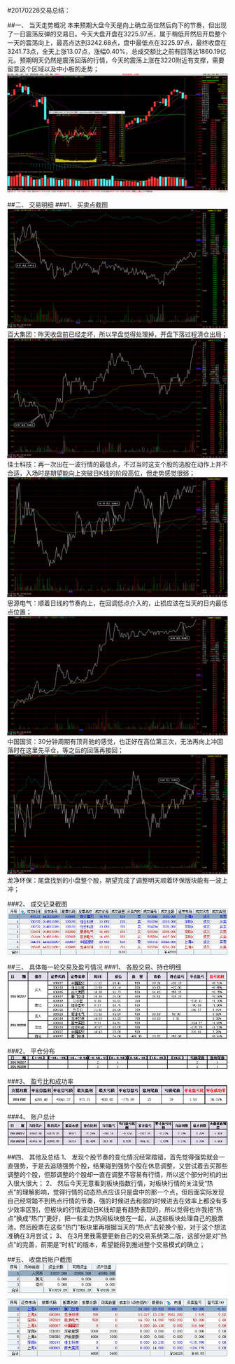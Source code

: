 ﻿#20170228交易总结： 

##一、	当天走势概况
本来预期大盘今天是向上确立高位然后向下的节奏，但出现了一日震荡反弹的交易日。今天大盘开盘在3225.97点，属于稍低开然后开启整个一天的震荡向上，最高点达到3242.68点，盘中最低点在3225.97点，最终收盘在3241.73点，全天上涨13.07点，涨幅0.40%，总成交额比之前有回落达1860.19亿元。预期明天仍然是震荡回落的行情，今天的震荡上涨在3220附近有支撑，需要留意这个区域以及中小板的走势；
![](20170228.A.dp.png)

##二、	交易明细
###1、	买卖点截图
![](20170228.B.1.png)
百大集团：昨天收盘前已经走坏，所以早盘觉得处理掉，开盘下落过程清仓出局；
![](20170228.B.2.png)
佳士科技：再一次出在一波行情的最低点，不过当时这支个股的选股在动作上并不合适，入场时是期望能向上突破日K线的阶段高位，但走势感觉很弱；
![](20170228.B.3.png) 
思源电气：顺着日线的节奏向上，在回调低点介入的，止损应该在当天的日内最低点位置；
![](20170228.B.4.png) 
中国国贸：30分钟周期有顶背驰的感觉，也正好在高位第三次，无法再向上冲回落时在这里先平仓，等之后的回落再接回；
![](20170228.B.5.png) 
龙净环保：尾盘找到的小盘整个股，期望完成了调整明天顺着环保版块能有一波上冲；



###2、	成交记录截图
![](20170228.C1.cj.png)


##三、	具体每一轮交易及盈亏情况
###1、	各股交易、持仓明细
![](20170228.C2.cc.png) 

###2、	平仓分布
![](20170228.C3.pc.png)

###3、	盈亏比和成功率
![](20170228.C4.cgl.png) 

###4、	账户总计
![](20170228.C5.zj.png)


##四、	其他及总结
1、	发现个股节奏的变化情况经常踏错，首先觉得强势就会一直强势，于是去追随强势个股，结果碰到强势个股在休息调整，又尝试着去买那些调整的个股，但那调整的个股却一直在调整不容易有行情，所以这个部分时机的出入很大很大；
2、	然后今天无意看到板块指数行情，对板块行情的关注受“热点”的理解影响，觉得行情的动态热点应该只是盘中的那一个点，但后面实际发现自己经常踏不到热点行情的节奏，强的时候进去和弱的时候进去在效率上都没有多少效率区别，但板块的行情波动日K线却是有趋势表现的，所以觉得也许我把“热点”换成“热门”更好，把一些主力热闹板块放在一起，从这些板块处理自己的股票池，然后股票在这些“热门”板块里再根据当天的“热点”去轮换个股，对于这个想法准确在3月尝试；
3、	在3月里我需要更新自己的交易系统第二版，这部分是对“热点”的完善，前期是“时机”的版本，希望能得到推进整个交易模式的确立；







 

##五、	收盘后账户截图
![](20170228.C6.zh.png)